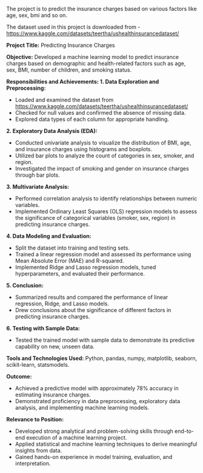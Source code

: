 The project is to predict the insurance charges based on various factors like age, sex, bmi and so on.

The dataset used in this project is downloaded from - https://www.kaggle.com/datasets/teertha/ushealthinsurancedataset/

**Project Title:** Predicting Insurance Charges

**Objective:**
          Developed a machine learning model to predict insurance charges based on demographic and health-related factors such as age, sex, BMI, number of children, and smoking status.
          
**Responsibilities and Achievements:**
**1. Data Exploration and Preprocessing:**

* Loaded and examined the dataset from https://www.kaggle.com/datasets/teertha/ushealthinsurancedataset/
* Checked for null values and confirmed the absence of missing data.
* Explored data types of each column for appropriate handling.

**2. Exploratory Data Analysis (EDA):**

* Conducted univariate analysis to visualize the distribution of BMI, age, and insurance charges using histograms and boxplots.
* Utilized bar plots to analyze the count of categories in sex, smoker, and region.
* Investigated the impact of smoking and gender on insurance charges through bar plots.

**3. Multivariate Analysis:**

* Performed correlation analysis to identify relationships between numeric variables.
* Implemented Ordinary Least Squares (OLS) regression models to assess the significance of categorical variables (smoker, sex, region) in predicting insurance charges.

**4. Data Modeling and Evaluation:**

* Split the dataset into training and testing sets.
* Trained a linear regression model and assessed its performance using Mean Absolute Error (MAE) and R-squared.
* Implemented Ridge and Lasso regression models, tuned hyperparameters, and evaluated their performance.

**5. Conclusion:**

* Summarized results and compared the performance of linear regression, Ridge, and Lasso models.
* Drew conclusions about the significance of different factors in predicting insurance charges.

**6. Testing with Sample Data:**

* Tested the trained model with sample data to demonstrate its predictive capability on new, unseen data.

**Tools and Technologies Used:**
  Python, pandas, numpy, matplotlib, seaborn, scikit-learn, statsmodels.

**Outcome:**

* Achieved a predictive model with approximately 78% accuracy in estimating insurance charges.
* Demonstrated proficiency in data preprocessing, exploratory data analysis, and implementing machine learning models.

**Relevance to Position:**

* Developed strong analytical and problem-solving skills through end-to-end execution of a machine learning project.
* Applied statistical and machine learning techniques to derive meaningful insights from data.
* Gained hands-on experience in model training, evaluation, and interpretation.
